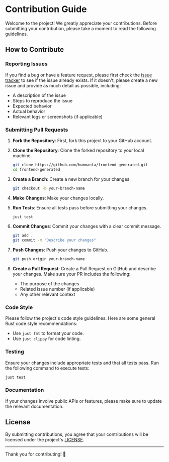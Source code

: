 # Contribution Guide

Welcome to the project! We greatly appreciate your contributions.
Before submitting your contribution, please take a moment to read the following guidelines.

## How to Contribute

### Reporting Issues

If you find a bug or have a feature request, please first check the
[issue tracker](https://github.com/hummanta/frontend-generated/issues)
to see if the issue already exists. If it doesn't, please create a new issue
and provide as much detail as possible, including:

- A description of the issue
- Steps to reproduce the issue
- Expected behavior
- Actual behavior
- Relevant logs or screenshots (if applicable)

### Submitting Pull Requests

1. **Fork the Repository**: First, fork this project to your GitHub account.

2. **Clone the Repository**: Clone the forked repository to your local machine.

   ```bash
   git clone https://github.com/hummanta/frontend-generated.git
   cd frontend-generated
   ```

3. **Create a Branch**: Create a new branch for your changes.

   ```bash
   git checkout -b your-branch-name
   ```

4. **Make Changes**: Make your changes locally.

5. **Run Tests**: Ensure all tests pass before submitting your changes.

   ```bash
   just test
   ```

6. **Commit Changes**: Commit your changes with a clear commit message.

   ```bash
   git add .
   git commit -m "Describe your changes"
   ```

7. **Push Changes**: Push your changes to GitHub.

   ```bash
   git push origin your-branch-name
   ```

8. **Create a Pull Request**: Create a Pull Request on GitHub and describe your changes.
    Make sure your PR includes the following:

   - The purpose of the changes
   - Related issue number (if applicable)
   - Any other relevant context

### Code Style

Please follow the project's code style guidelines.
Here are some general Rust code style recommendations:

- Use `just fmt` to format your code.
- Use `just clippy` for code linting.

### Testing

Ensure your changes include appropriate tests and that all tests pass.
Run the following command to execute tests:

```bash
just test
```

### Documentation

If your changes involve public APIs or features,
please make sure to update the relevant documentation.

## License

By submitting contributions, you agree that your contributions
will be licensed under the project's [LICENSE](LICENSE).

---

Thank you for contributing! 🎉
